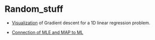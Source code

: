 # Random_stuff

* [Visualization](https://github.com/ShunChi100/Random_stuff/blob/master/Visualization_GD_for_1D_lr.ipynb) of Gradient descent for a 1D linear regression problem.

* [Connection of MLE and MAP to ML](https://github.com/ShunChi100/Random_stuff/blob/master/note_lecture3.md)
